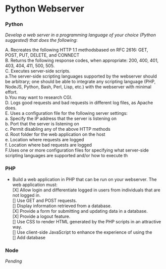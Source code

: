 # Python Webserver
### Python

_Develop a web server in a programming language of your choice (Python suggested) that does the following_:   

A. Recreates the following HTTP 1.1 methodsbased on RFC 2616: GET, POST, PUT, DELETE, and CONNECT   
B. Returns the following response codes, when appropriate: 200, 400, 401, 403, 404, 411, 500, 505.   
C. Executes server-side scripts.   
  a.The server-side scripting languages supported by the webserver should be arbitrary; one should be able to integrate any scripting language (PHP, NodeJS, Python, Bash, Perl, Lisp, etc.) with the webserver with minimal effort.    
  b.You may want to research CGI.   
D. Logs good requests and bad requests in different log files, as Apache does.   
E. Uses a configuration file for the following server settings:   
  a. Specify the IP address that the server is listening on   
  b. Port that the server is listening on   
  c. Permit disabling any of the above HTTP methods   
  d. Root folder for the web application on the host   
  e. Location where requests are logged   
  f. Location where bad requests are logged   
F.Uses one or more configuration files for specifying what server-side scripting languages are supported and/or how to execute th   

### PHP
+ Build a web application in PHP that can be run on your webserver. The web application must:   
  [X] Allow login and differentiate logged in users from individuals that are not logged in.   
  [] Use GET and POST requests.   
  [] Display information retrieved from a database.   
  [X] Provide a form for submitting and updating data in a database.   
  [X] Provide a logout feature.   
  [] Use CSS to render HTML generated by the PHP scripts in an attractive way.   
  [] Use client-side JavaScript to enhance the experience of using the   
  [] Add database

### Node
_Pending_
